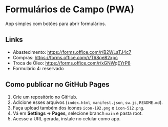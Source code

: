 # Formulários de Campo (PWA)

App simples com botões para abrir formulários.

## Links
- Abastecimento: https://forms.office.com/r/B2WLaTJ4c7
- Compras: https://forms.office.com/r/T68qe82xpc
- Troca de Óleo: https://forms.office.com/r/xGNWqEYrP8
- Formulário 4: reservado

## Como publicar no GitHub Pages
1. Crie um repositório no GitHub.
2. Adicione esses arquivos (`index.html`, `manifest.json`, `sw.js`, `README.md`).
3. Faça upload também dos ícones `icon-192.png` e `icon-512.png`.
4. Vá em **Settings → Pages**, selecione branch `main` e pasta root.
5. Acesse a URL gerada, instale no celular como app.
